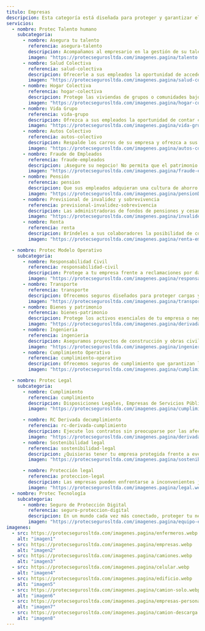 ```yaml
---
titulo: Empresas
descripcion: Esta categoría está diseñada para proteger y garantizar el bienestar individual y familiar ante imprevistos que puedan afectar tu salud, seguridad o futuro financiero.
servicios:
  - nombre: Protec Talento humano
    subcategoria:
      - nombre: Asegura tu talento
        referencia: asegura-talento
        descripcion: Acompañamos al empresario en la gestión de su talento humano y le damos acceso a servicios que apalancan la productividad de su negocio y el bienestar de sus empleados.
        imagen: "https://protecsegurosltda.com/imagenes.pagina/talento.webp"
      - nombre: Salud Colectiva
        referencia: salud-colectiva
        descripcion: Ofrecerle a sus empleados la oportunidad de acceder a un seguro de salud complementario al Plan Obligatorio, es un beneficio más que puede incluir en su empresa, al darles la posibilidad ​de contar con servicios de alta calidad a un mejor precio.​
        imagen: "https://protecsegurosltda.com/imagenes.pagina/salud-colectiva.webp"
      - nombre: Hogar Colectiva
        referencia: hogar-colectiva
        descripcion: Protege las viviendas de grupos o comunidades bajo una misma póliza, brindando cobertura integral para inmuebles y bienes ante imprevistos como daños, robos o desastres, asegurando la tranquilidad de todos los miembros.
        imagen: "https://protecsegurosltda.com/imagenes.pagina/hogar-colectiva.webp"
      - nombre: Vida Grupo
        referencia: vida-grupo
        descripcion: Ofrezca a sus empleados la oportunidad de contar con un seguro de vida que les permita tener bienestar y tranquilidad.
        imagen: "https://protecsegurosltda.com/imagenes.pagina/vida-grupo.webp"
      - nombre: Autos Colectivo
        referencia: autos-colectivo
        descripcion: Respalde los carros de su empresa y ofrezca a sus empleados la oportunidad de contar con un seguro de autos de alta calidad que lo acompañe en sus recorridos.
        imagen: "https://protecsegurosltda.com/imagenes.pagina/autos-colectiva.webp"
      - nombre: Fraude de Empleados
        referencia: fraude-empleados
        descripcion: ¡Asegure su negocio! ​​No permita que el patrimonio de su empresa se vea afectado por acciones mal intencionadas de sus empleados. ​​​​​
        imagen: "https://protecsegurosltda.com/imagenes.pagina/fraude-empleados.webp"
      - nombre: Pensión
        referencia: pension
        descripcion: Que sus empleados adquieran una cultura de ahorro y aseguren los ingresos que complementarán su pensión, está en sus manos, gracias al Seguro de​ Pensión que ofrece Protec Seguros.
        imagen: "https://protecsegurosltda.com/imagenes.pagina/pensionDos.webp"
      - nombre: Previsional de invalidez y sobrevivencia
        referencia: previsional-invalidez-sobrevivencia
        descripcion: Las administradoras de fondos de pensiones y cesantías (AFP) requieren respaldo para financiar el pago de la pensión de un afiliado cuando muera o quede inválido.
        imagen: "https://protecsegurosltda.com/imagenes.pagina/invalidez.webp"
      - nombre: Renta
        referencia: renta
        descripcion: Bríndeles a sus colaboradores la posibilidad de contar con una suma de dinero mensual desde el momento en que se pensionen (de acuerdo con las condiciones que elijan o les apliquen) para que, pase lo que pase, siempre vivan con la certeza de bienestar para ellos y sus familias.​​
        imagen: "https://protecsegurosltda.com/imagenes.pagina/renta-empresas.webp"

  - nombre: Protec Modelo Operativo
    subcategoria:
      - nombre: Responsabilidad Civil
        referencia: responsabilidad-civil
        descripcion: Protege a tu empresa frente a reclamaciones por daños a terceros. Nuestras pólizas de responsabilidad civil cubren incidentes que puedan afectar a personas o propiedades durante la operación de tu negocio, reduciendo riesgos financieros y legales.
        imagen: "https://protecsegurosltda.com/imagenes.pagina/responsabilidad-empleador.webp"
      - nombre: Transporte
        referencia: transporte
        descripcion: Ofrecemos seguros diseñados para proteger cargas y mercancías en tránsito, ya sea por vía terrestre, marítima o aérea. Nuestro servicio garantiza la cobertura ante daños, pérdidas o robos, minimizando riesgos y asegurando que tu negocio siga operando sin interrupciones.
        imagen: "https://protecsegurosltda.com/imagenes.pagina/transporte-empresas.webp"
      - nombre: Bienes y patrimonio
        referencia: bienes-patrimonio
        descripcion: Protege los activos esenciales de tu empresa o negocio con nuestras pólizas personalizadas. Aseguramos tus instalaciones, equipos y propiedades ante riesgos como incendios, robos o desastres naturales, para que puedas enfocarte en crecer sin preocupaciones.
        imagen: "https://protecsegurosltda.com/imagenes.pagina/derivada-cumplimiento.webp"
      - nombre: Ingenieria
        referencia: ingenieria
        descripcion: Aseguramos proyectos de construcción y obras civiles en todas sus fases. Nuestras coberturas incluyen desde riesgos durante la construcción hasta equipos de maquinaria, garantizando la protección necesaria para evitar pérdidas económicas imprevistas.
        imagen: "https://protecsegurosltda.com/imagenes.pagina/ingenieria.webp"
      - nombre: Cumplimiento Operativo
        referencia: cumplimiento-operativo
        descripcion: Ofrecemos seguros de cumplimiento que garantizan la ejecución de contratos públicos y privados. Cubrimos posibles incumplimientos por parte de contratistas o proveedores, brindando tranquilidad tanto a las empresas contratantes como a las contratadas.
        imagen: "https://protecsegurosltda.com/imagenes.pagina/cumplimiento-operativo.webp"

  - nombre: Protec Legal
    subcategoria:
      - nombre: Cumplimiento
        referencia: cumplimiento
        descripcion: Disposiciones Legales, Empresas de Servicios Públicos Domiciliarios, Entidades Estatales, Entidades públicas con Régimen Privado de Contratación, Grandes Beneficiarios, Particulares, Caución Judicial
        imagen: "https://protecsegurosltda.com/imagenes.pagina/cumplimiento.webp"

      - nombre: RC Derivada decumplimiento
        referencia: rc-derivada-cumplimiento
        descripcion: Ejecute los contratos sin preocuparse por las afectaciones que puede generarles a ​terceros durante el proceso. En Protec Seguros lo respaldamos con nuestra experiencia.​​​
        imagen: "https://protecsegurosltda.com/imagenes.pagina/derivada-cumplimiento.webp"
      - nombre: Sostenibilidad legal
        referencia: sostenibilidad-legal
        descripcion: ¿Quisieras tener tu empresa protegida frente a eventuales riesgos en materia legal? Descubre cómo te podemos acompañar.
        imagen: "https://protecsegurosltda.com/imagenes.pagina/sostenibilidad-legal.webp"

      - nombre: Protección legal
        referencia: proteccion-legal
        descripcion: Las empresas pueden enfrentarse a inconvenientes jurídicos con clientes, empleados, proveedores o el Estado; en estos casos es importante contar con un acompañamiento especializado.​​​​​
        imagen: "https://protecsegurosltda.com/imagenes.pagina/legal.webp"
  - nombre: Protec Tecnología
    subcategoria:
      - nombre: Seguro de Protección Digital
        referencia: seguro-proteccion-digital
        descripcion: En un mundo cada vez más conectado, proteger tu negocio de acciones maliciosas de ciberdelincuentes es fundamental para que no ponga en riesgo su patrimonio y sus actividades se lleven a cabo de manera segura.
        imagen: "https://protecsegurosltda.com/imagenes.pagina/equipo-electronico.webp"
imagenes:
  - src: https://protecsegurosltda.com/imagenes.pagina/enfermeros.webp
    alt: "imagen1"
  - src: https://protecsegurosltda.com/imagenes.pagina/empresas.webp
    alt: "imagen2"
  - src: https://protecsegurosltda.com/imagenes.pagina/camiones.webp
    alt: "imagen3"
  - src: https://protecsegurosltda.com/imagenes.pagina/celular.webp
    alt: "imagen4"
  - src: https://protecsegurosltda.com/imagenes.pagina/edificio.webp
    alt: "imagen5"
  - src: https://protecsegurosltda.com/imagenes.pagina/camion-solo.webp
    alt: "imagen6"
  - src: https://protecsegurosltda.com/imagenes.pagina/empresas-personas.webp
    alt: "imagen7"
  - src: https://protecsegurosltda.com/imagenes.pagina/camion-descarga.webp
    alt: "imagen8"
---
```

